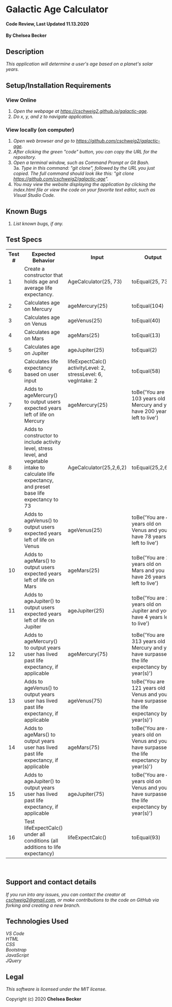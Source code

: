 # Galactic Age Calculator

#### Code Review, Last Updated 11.13.2020

#### **By Chelsea Becker**

## Description

_This application will determine a user's age based on a planet's solar years._

## Setup/Installation Requirements
### View Online
1. _Open the webpage at https://cschweig2.github.io/galactic-age._
2. _Do x, y, and z to navigate application._

### View locally (on computer)
1. _Open web browser and go to https://github.com/cschweig2/galactic-age._
2. _After clicking the green "code" button, you can copy the URL for the repository._
3. _Open a terminal window, such as Command Prompt or Git Bash._<br>
  3a. _Type in this command: "git clone", followed by the URL you just copied. The full command should look like this: "git clone https://github.com/cschweig2/galactic-age"._
4. _You may view the website displaying the application by clicking the index.html file or view the code on your favorite text editor, such as Visual Studio Code._

## Known Bugs

1. _List known bugs, if any._

## Test Specs

<table>
  <tr>
    <th>Test #</th>
    <th>Expected Behavior</th>
    <th>Input</th>
    <th>Output</th>
  </tr>
  <tr>
    <td>1</td>
    <td>Create a constructor that holds age and average life expectancy.
    <td>AgeCalculator(25, 73)</td>
    <td>toEqual(25, 73)</td>
  </tr>
  <tr>
    <td>2</td>
    <td>Calculates age on Mercury</td>
    <td>ageMercury(25)</td>
    <td>toEqual(104)</td>
  </tr>
  <tr>
    <td>3</td>
    <td>Calculates age on Venus</td>
    <td>ageVenus(25)</td>
    <td>toEqual(40)</td>
  </tr>
  <tr>
    <td>4</td>
    <td>Calculates age on Mars</td>
    <td>ageMars(25)</td>
    <td>toEqual(13)</td>
  </tr>
  <tr>
    <td>5</td>
    <td>Calculates age on Jupiter</td>
    <td>ageJupiter(25)</td>
    <td>toEqual(2)</td>
  </tr>
  <tr>
    <td>6</td>
    <td>Calculates life expectancy based on user input</td>
    <td>lifeExpectCalc()<br>activityLevel: 2, stressLevel: 6, vegIntake: 2</td>
    <td>toEqual(58)</td>
  </tr>
  <tr>
    <td>7</td>
    <td>Adds to ageMercury() to output users expected years left of life on Mercury</td>
    <td>ageMercury(25)</td>
    <td>toBe('You are 103 years old on Mercury and you have 200 years left to live')</td>
  </tr>
  <tr>
    <td>8</td>
    <td>Adds to constructor to include activity level, stress level, and vegetable intake to calculate life expectancy, and preset base life expectancy to 73</td>
    <td>AgeCalculator(25,2,6,2)</td>
    <td>toEqual(25,2,6,2)</td>
  </tr>
  <tr>
    <td>9</td>
    <td>Adds to ageVenus() to output users expected years left of life on Venus</td>
    <td>ageVenus(25)</td>
    <td>toBe('You are 40 years old on Venus and you have 78 years left to live')</td>
  </tr>
  <tr>
    <td>10</td>
    <td>Adds to ageMars() to output users expected years left of life on Mars</td>
    <td>ageMars(25)</td>
    <td>toBe('You are 13 years old on Mars and you have 26 years left to live')</td>
  </tr>
  <tr>
    <td>11</td>
    <td>Adds to ageJupiter() to output users expected years left of life on Jupiter</td>
    <td>ageJupiter(25)</td>
    <td>toBe('You are 2 years old on Jupiter and you have 4 years left to live')</td>
  </tr>
  <tr>
    <td>12</td>
    <td>Adds to ageMercury() to output years user has lived past life expectancy, if applicable</td>
    <td>ageMercury(75)</td>
    <td>toBe('You are 313 years old on Mercury and you have surpassed the life expectancy by 9 year(s)')</td>
  </tr>
  <tr>
    <td>13</td>
    <td>Adds to ageVenus() to output years user has lived past life expectancy, if applicable</td>
    <td>ageVenus(75)</td>
    <td>toBe('You are 121 years old on Venus and you have surpassed the life expectancy by 3 year(s)')</td>
  </tr>
  <tr>
    <td>14</td>
    <td>Adds to ageMars() to output years user has lived past life expectancy, if applicable</td>
    <td>ageMars(75)</td>
    <td>toBe('You are 40 years old on Venus and you have surpassed the life expectancy by 1 year(s)')</td>
  </tr>
  <tr>
    <td>15</td>
    <td>Adds to ageJupiter() to output years user has lived past life expectancy, if applicable</td>
    <td>ageJupiter(75)</td>
    <td>toBe('You are 40 years old on Venus and you have surpassed the life expectancy by 1 year(s)')
  </tr>
  <tr>
    <td>16</td>
    <td>Test lifeExpectCalc() under all conditions (all additions to life expectancy)</td>
    <td>lifeExpectCalc()</td>
    <td>toEqual(93)</td>
  </tr>
  
</table>
<br>


## Support and contact details

_If you run into any issues, you can contact the creator at cschweig2@gmail.com, or make contributions to the code on GitHub via forking and creating a new branch._

## Technologies Used

_VS Code_ <br>
_HTML_ <br>
_CSS_ <br>
_Bootstrap_ <br>
_JavaScript_ <br>
_JQuery_ <br>

## Legal

*This software is licensed under the MIT license.*

Copyright (c) 2020 **Chelsea Becker**